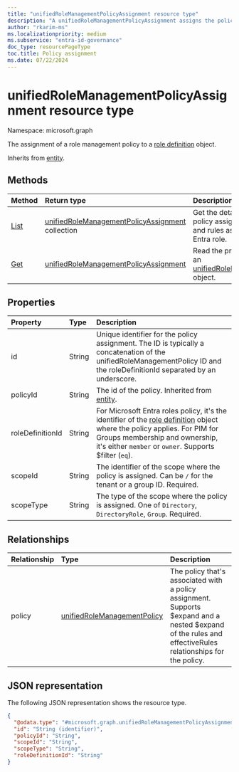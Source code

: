 ```yaml
---
title: "unifiedRoleManagementPolicyAssignment resource type"
description: "A unifiedRoleManagementPolicyAssignment assigns the policy to a specific scope and role definition."
author: "rkarim-ms"
ms.localizationpriority: medium
ms.subservice: "entra-id-governance"
doc_type: resourcePageType
toc.title: Policy assignment
ms.date: 07/22/2024
---
```


# unifiedRoleManagementPolicyAssignment resource type

Namespace: microsoft.graph

The assignment of a role management policy to a [role definition](../resources/unifiedroledefinition.md) object.

Inherits from [entity](../resources/entity.md).

## Methods
|Method|Return type|Description|
|:---|:---|:---|
|[List](../api/policyroot-list-rolemanagementpolicyassignments.md)|[unifiedRoleManagementPolicyAssignment](../resources/unifiedrolemanagementpolicyassignment.md) collection|Get the details of all role management policy assignments including the policies and rules associated with the Microsoft Entra role.|
|[Get](../api/unifiedrolemanagementpolicyassignment-get.md)|[unifiedRoleManagementPolicyAssignment](../resources/unifiedrolemanagementpolicyassignment.md)|Read the properties and relationships of an [unifiedRoleManagementPolicyAssignment](../resources/unifiedrolemanagementpolicyassignment.md) object.|

## Properties
|Property|Type|Description|
|:---|:---|:---|
|id|String|Unique identifier for the policy assignment. The ID is typically a concatenation of the unifiedRoleManagementPolicy ID and the roleDefinitionId separated by an underscore.|
|policyId|String|The id of the policy. Inherited from [entity](../resources/entity.md).|
|roleDefinitionId|String|For Microsoft Entra roles policy, it's the identifier of the [role definition](unifiedroledefinition.md) object where the policy applies. For PIM for Groups membership and ownership, it's either `member` or `owner`. Supports $filter (`eq`).|
|scopeId|String|The identifier of the scope where the policy is assigned. Can be `/` for the tenant or a group ID. Required.|
|scopeType|String|The type of the scope where the policy is assigned. One of `Directory`, `DirectoryRole`, `Group`. Required.|

## Relationships
|Relationship|Type|Description|
|:---|:---|:---|
|policy|[unifiedRoleManagementPolicy](../resources/unifiedrolemanagementpolicy.md)|The policy that's associated with a policy assignment. Supports $expand and a nested $expand of the rules and effectiveRules relationships for the policy.|

## JSON representation
The following JSON representation shows the resource type.
<!-- {
  "blockType": "resource",
  "keyProperty": "id",
  "@odata.type": "microsoft.graph.unifiedRoleManagementPolicyAssignment",
  "openType": false
}
-->
``` json
{
  "@odata.type": "#microsoft.graph.unifiedRoleManagementPolicyAssignment",
  "id": "String (identifier)",
  "policyId": "String",
  "scopeId": "String",
  "scopeType": "String",
  "roleDefinitionId": "String"
}
```
